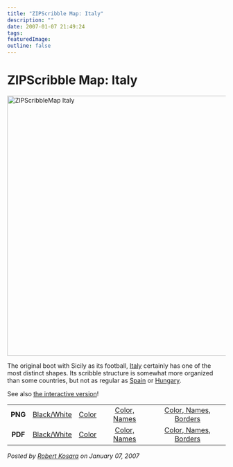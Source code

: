 ```yaml
---
title: "ZIPScribble Map: Italy"
description: ""
date: 2007-01-07 21:49:24
tags: 
featuredImage: 
outline: false
---
```


# ZIPScribble Map: Italy

<a href="/media/attachments/ZIPScribbleMaps/ZIPScribbleMap-Italy-color-names-borders.png" target="_blank" rel="slb_off"><img class="aligncenter" title="ZIPScribbleMap Italy" src="https://media.eagereyes.org/media/attachments/ZIPScribbleMap-Italy-color-names-borders-thumb.jpg" alt="ZIPScribbleMap Italy" width="527" height="600" border="0" /></a>

The original boot with Sicily as its football, <a href="http://en.wikipedia.org/wiki/Italy">Italy</a> certainly has one of the most distinct shapes. Its scribble structure is somewhat more organized than some countries, but not as regular as <a href="/zipscribble-maps/spain">Spain</a> or <a href="/zipscribble-maps/hungary">Hungary</a>.

See also <a href="/zipscribble-maps/interactive-zipscribble-map#IT">the interactive version</a>!

<table width="80%" border="0" align="center">
<tbody>
<tr>
<td align="center"><strong>PNG</strong></td>
<td align="center"><a href="/media/attachments/ZIPScribbleMaps/ZIPScribbleMap-Italy.png" target="_blank" rel="slb_off">Black/White</a></td>
<td align="center"><a href="/media/attachments/ZIPScribbleMaps/ZIPScribbleMap-Italy-color.png" target="_blank" rel="slb_off">Color</a></td>
<td align="center"><a href="/media/attachments/ZIPScribbleMaps/ZIPScribbleMap-Italy-color-names.png" target="_blank" rel="slb_off">Color, Names</a></td>
<td align="center"><a href="/media/attachments/ZIPScribbleMaps/ZIPScribbleMap-Italy-color-names-borders.png" target="_blank" rel="slb_off">Color, Names, Borders</a></td>
</tr>
<tr>
<td align="center"><strong>PDF</strong></td>
<td align="center"><a href="/media/attachments/ZIPScribbleMaps/ZIPScribbleMap-Italy.pdf" target="_blank">Black/White</a></td>
<td align="center"><a href="/media/attachments/ZIPScribbleMaps/ZIPScribbleMap-Italy-color.pdf" target="_blank">Color </a></td>
<td align="center"><a href="/media/attachments/ZIPScribbleMaps/ZIPScribbleMap-Italy-color-names.pdf" target="_blank">Color, Names</a></td>
<td align="center"><a href="/media/attachments/ZIPScribbleMaps/ZIPScribbleMap-Italy-color-names-borders.pdf" target="_blank">Color, Names, Borders</a></td>
</tr>
</tbody>
</table>


_Posted by <a href="/about">Robert Kosara</a> on January 07, 2007_


